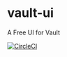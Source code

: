 # vault-ui
A Free UI for Vault

[![CircleCI](https://circleci.com/gh/alanraison/vault-ui.svg?style=svg)](https://circleci.com/gh/alanraison/vault-ui)